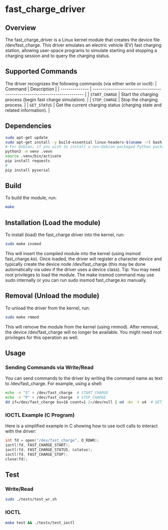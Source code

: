 # fast_charge_driver

## Overview
The fast_charge_driver is a Linux kernel module that creates the device file /dev/fast_charge. This driver emulates an electric vehicle (EV) fast charging station, allowing user-space programs to simulate starting and stopping a charging session and to query the charging status.

## Supported Commands
The driver recognizes the following commands (via either write or ioctl):
| Command        | Description                                                               |
| -------------- | ------------------------------------------------------------------------- |
| `START_CHARGE` | Start the charging process (begin fast charge simulation).                |
| `STOP_CHARGE`  | Stop the charging process.                                                |
| `GET_STATUS`   | Get the current charging status (charging state and related information). |

## Dependencies
```bash
sudo apt-get update
sudo apt-get install -y build-essential linux-headers-$(uname -r) bash coreutils libc6-dev kmod python3 python3-full python3-pip python3-requests python3-venv
# For Debian; if you wish to install a non-Debian-packaged Python package
python3 -m venv .vevn 
source .venv/bin/activate
pip install requests
#
pip install pyserial
```

## Build
To build the module, run:
```bash
make
```

## Installation (Load the module)
To install (load) the fast_charge driver into the kernel, run:
```bash
sudo make insmod
```
This will insert the compiled module into the kernel (using insmod fast_charge.ko). Once loaded, the driver will register a character device and typically create the device node /dev/fast_charge (this may be done automatically via udev if the driver uses a device class). Tip: You may need root privileges to load the module. The make insmod command may use sudo internally or you can run sudo insmod fast_charge.ko manually.

## Removal (Unload the module)
To unload the driver from the kernel, run:
```bash
sudo make rmmod
```
This will remove the module from the kernel (using rmmod). After removal, the device /dev/fast_charge will no longer be available. You might need root privileges for this operation as well.

## Usage
### Sending Commands via Write/Read
You can send commands to the driver by writing the command name as text to /dev/fast_charge. For example, using a shell:
```bash
echo -n "S" > /dev/fast_charge  # START_CHARGE
echo -n "P" > /dev/fast_charge  # STOP_CHARGE
dd if=/dev/fast_charge bs=16 count=1 2>/dev/null | od -An -t u4  # GET_STATUS
```

### IOCTL Example (C Program)
Here is a simplified example in C showing how to use ioctl calls to interact with the driver:
```C
int fd = open("/dev/fast_charge", O_RDWR);
ioctl(fd, FAST_CHARGE_START);
ioctl(fd, FAST_CHARGE_STATUS, &status);
ioctl(fd, FAST_CHARGE_STOP);
close(fd);
```
## Test
### Write/Read
```bash
sudo ./tests/test_wr.sh
```

### IOCTL
```bash
make test && ./tests/test_ioctl
```
